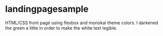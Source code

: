 # landingpagesample
HTML/CSS front page using flexbox and monokai theme colors.
I darkened the green a little in order to make the white text legible. 
